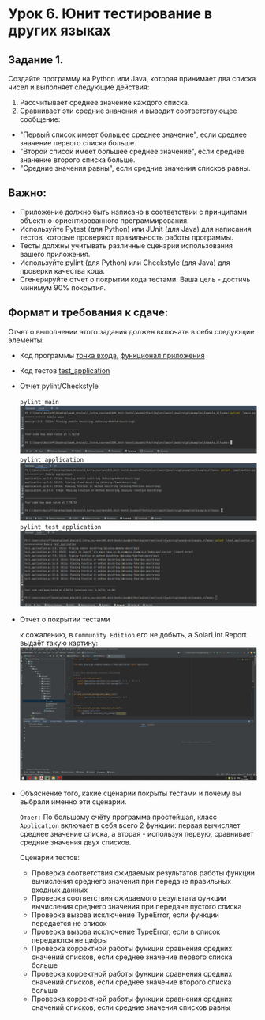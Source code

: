 # Урок 6. Юнит тестирование в других языках

## Задание 1.

Создайте программу на Python или Java, которая принимает два списка чисел и выполняет следующие действия:

1. Рассчитывает среднее значение каждого списка.
2. Сравнивает эти средние значения и выводит соответствующее сообщение:
- "Первый список имеет большее среднее значение", если среднее значение первого списка больше.
- "Второй список имеет большее среднее значение", если среднее значение второго списка больше.
- "Средние значения равны", если средние значения списков равны.

## Важно:

- Приложение должно быть написано в соответствии с принципами объектно-ориентированного программирования.
- Используйте Pytest (для Python) или JUnit (для Java) для написания тестов, которые проверяют правильность работы программы. 
- Тесты должны учитывать различные сценарии использования вашего приложения.
- Используйте pylint (для Python) или Checkstyle (для Java) для проверки качества кода.
- Сгенерируйте отчет о покрытии кода тестами. Ваша цель - достичь минимум 90% покрытия.

## Формат и требования к сдаче:

Отчет о выполнении этого задания должен включать в себя следующие элементы:
- Код программы
[точка входа,](https://github.com/MikhailAkulov/Java_Unit_Testing/blob/main/src/main/java/ru/gb/examples/Example_6/Tasks/main.py)
[функционал приложения](https://github.com/MikhailAkulov/Java_Unit_Testing/blob/main/src/main/java/ru/gb/examples/Example_6/Tasks/application.py)
- Код тестов
[test_application](https://github.com/MikhailAkulov/Java_Unit_Testing/blob/main/src/test/main/java/ru/gb/examples/Example_6/Tasks/test_application.py)
- Отчет pylint/Checkstyle

    `pylint_main`
![main](images/pylint_main.png)
    `pylint_application`
![application](images/pylint_application.png)
    `pylint_test_application`
![test_application](images/pylint_test.png)

- Отчет о покрытии тестами

    к сожалению, в `Community Edition` его не добыть, а SolarLint Report выдаёт такую картину:
![SolarLintReport](images/SolarLintReport.png)

- Объяснение того, какие сценарии покрыты тестами и почему вы выбрали именно эти сценарии.

    `Ответ:`
По большому счёту программа простейшая, класс `Application` включает в себя всего 2 функции:
первая вычисляет среднее значение списка, а вторая - используя первую, сравнивает средние значения двух списков.

    Сценарии тестов:
    * Проверка соответствия ожидаемых результатов работы функции вычисления среднего значения при передаче правильных входных данных
    * Проверка соответствия ожидаемого результата функции вычисления среднего значения при передаче пустого списка
    * Проверка вызова исключение TypeError, если функции передается не список
    * Проверка вызова исключение TypeError, если в список передаются не цифры
    * Проверка корректной работы функции сравнения средних сначений списков, если среднее значение первого списка больше
    * Проверка корректной работы функции сравнения средних сначений списков, если среднее значение второго списка больше
    * Проверка корректной работы функции сравнения средних сначений списков, если средние значения списков равны

